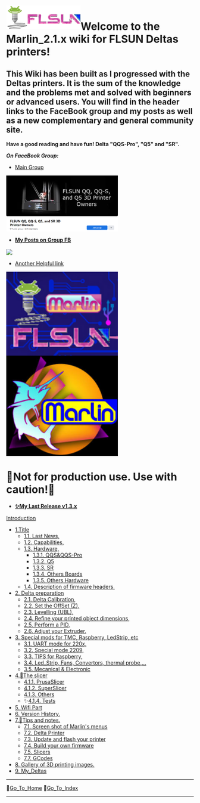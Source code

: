   <img align="left" width=200 src="./icons/FLSun-LogoColor3.png" />

# Welcome to the Marlin_2.1.x wiki for FLSUN Deltas printers!

## This Wiki has been built as I progressed with the Deltas printers. It is the sum of the knowledge and the problems met and solved with beginners or advanced users. You will find in the header links to the FaceBook group and my posts as well as a new complementary and general community site.

**Have a good reading and have fun! Delta "QQS-Pro", "Q5" and "SR".**

_**On FaceBook Group:**_

*   [Main Group](https://www.facebook.com/groups/120961628750040)

<img align="center" width=300 src="./images/GroupQQ-QQS-Q5-SR.png"/>

*   [**My Posts on Group FB**](https://www.facebook.com/hashtag/deltafoxies/?__gid__=120961628750040)

<img align="center" width=300 src="https://raw.githubusercontent.com/blackfyre/flsun.community/main/src/.vuepress/public/hero.png"/>

*   [Another Helpful link](https://flsun.community)


<img align="center" width=300 src="./images/FLSunMarlin.png"/><img align="center" width=300 src="./icons/000-ICON_BootLogo.jpg"/>

  # 📌__Not for production use. Use with caution!__📌

*  [**✨My Last Release v1.3.x**](https://github.com/Foxies-CSTL/Marlin_2.1.x/releases)

[Introduction](Home)
- [1.Title](1.Deltas-FLSunQ)
  - [1.1. Last News,](1.Deltas-FLSunQ#11-Last-news-Marlin-2-Bugfix-Branch)
  - [1.2. Capabilities,](1.Deltas-FLSunQ#12-Validate-and-Actived-parts)
  - [1.3. Hardware,](1.Deltas-FLSunQ#13-Hardware-for-the-FLSunQ-printers)
    - [1.3.1. QQS&QQS-Pro](1.Deltas-FLSunQ#131-motherboards_qqsp)
    - [1.3.2. Q5](1.Deltas-FLSunQ#132-motherboards_q5)
    - [1.3.3. SR](1.Deltas-FLSunQ#133-motherboards_sr)
    - [1.3.4. Others Boards](1.Deltas-FLSunQ#134-others-motherboards)
    - [1.3.5. Others Hardware](1.Deltas-FLSunQ#135-others-hardwares)
  - [1.4. Description of firmware headers.](1.4.CAPTION-Firmwares)
- [2. Delta preparation](2.SETTINGS-THE-PRINTER)
  - [2.1. Delta Calibration,](2.SETTINGS-THE-PRINTER#21-delta-calibration)
  - [2.2. Set the OffSet (Z),](2.SETTINGS-THE-PRINTER#22-Z_OffSet)
  - [2.3. Levelling (UBL),](2.SETTINGS-THE-PRINTER#23-Bed_Levelling)
  - [2.4. Refine your printed object dimensions,](2.SETTINGS-THE-PRINTER#24-DIMENSIONS)
  - [2.5. Perform a PID,](2.SETTINGS-THE-PRINTER#25-PID)
  - [2.6. Adjust your Extruder.](2.SETTINGS-THE-PRINTER#26-extruder-option-tor-b-or-n)
- [3. Special mods for TMC, Raspberry, LedStrip, etc](3.SPECIAL-MODS)
  - [3.1. UART mode for 220x,](3.SPECIAL-MODS#31-TMC-with-UART-mode)
  - [3.2. Special mode 2209,](3.SPECIAL-MODS#32-TMC2209-Single-Wire)
  - [3.3. TIPS for Raspberry,](3.SPECIAL-MODS#33-Raspberry)
  - [3.4. Led_Strip, Fans, Convertors, thermal probe,...](3.SPECIAL-MODS#34-Various-assembly)
  - [3.5. Mecanical & Electronic](3.SPECIAL-MODS#35-Mechanical--electronic-precautions)
- [4.🔧The slicer](4.SLICERS-PART)
  - [4.1.1. PrusaSlicer](4.SLICERS-PART#411-prusaslicer)
  - [4.1.2. SuperSlicer](4.SLICERS-PART#412-superslicer)
  - [4.1.3. Others](4.SLICERS-PART#413-others)
  - ✨[4.1.4. Tests](4.SLICERS-PART#414-tests) 
- [5. Wifi Part](5.Firmware-Wifi)
- [6. Version History.](6.Version-History)
- [7.📌Tips and notes.](7.TIPS)
  - [7.1. Screen shot of Marlin's menus](7.TIPS#711-menus)
  - [7.2. Delta Printer](7.TIPS#72-delta-printer)
  - [7.3. Update and flash your printer](7.TIPS#732-update-and-flash)
  - [7.4. Build your own firmware](7.TIPS#74build-your-own-firmware)
  - [7.5. Slicers](7.TIPS#75-slicers)
  - [7.7. GCodes](7.TIPS#77-gcodes_tips)
- [8. Gallery of 3D printing images.](8.Gallery)
- [9. My_Deltas](9.My_Deltas_printers)
***
🚸[Go_To_Home](Home)                                   🚸[Go_To_Index](_Sidebar)
***
